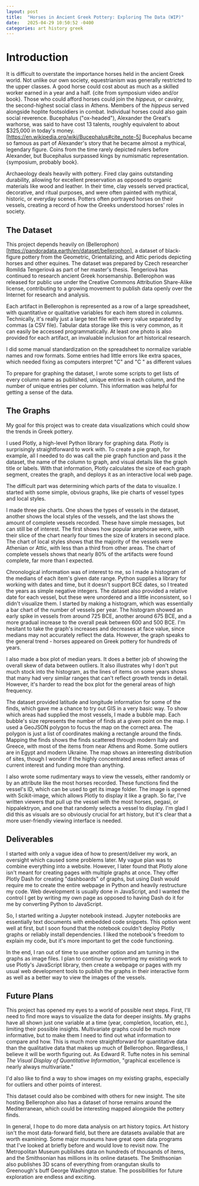 ```yaml
---
layout: post
title:  "Horses in Ancient Greek Pottery: Exploring The Data (WIP)"
date:   2025-04-29 10:50:52 -0400
categories: art history greek
---
```


# Introduction

It is difficult to overstate the importance horses held in the ancient Greek world. 
Not unlike our own society, equestrianism was generally restricted to the upper classes. A good horse could cost about as much as a skilled worker earned in a year and a half. {cite from symposium video and/or book}. Those who could afford horses could join the *hippeus,* or cavalry, the second-highest social class in Athens. Members of the *hippeus* served alongside hoplite footsoldiers in combat. Individual horses could also gain social reverence. Bucephalus ("ox-headed"), Alexander the Great's warhorse, was said to have cost 13 talents, roughly equivalent to about $325,000 in today's money. [https://en.wikipedia.org/wiki/Bucephalus#cite_note-5] Bucephalus became so famous as part of Alexander's story that he became almost a mythical, legendary figure. Coins from the time rarely depicted rulers before Alexander, but Bucephalus surpassed kings by numismatic representation. {symposium, probably book}.

Archaeology deals heavily with pottery. Fired clay gains outstanding durability, allowing for excellent preservation as opposed to organic materials like wood and leather. In their time, clay vessels served practical, decorative, and ritual purposes, and were often painted with mythical, historic, or everyday scenes. Potters often portrayed horses on their vessels, creating a record of how the Greeks understood horses' roles in society.

## The Dataset

This project depends heavily on (Bellerophon)[https://pandoradata.earth/en/dataset/bellerophon], a dataset of black-figure pottery from the Geometric, Orientalizing, and Attic periods depicting horses and other equines. The dataset was prepared by Czech researcher Romilda Tengeriová as part of her master's thesis. Tengeriová has continued to research ancient Greek horsemanship. Bellerophon was released for public use under the Creative Commons Attribution Share-Alike license, contributing to a growing movement to publish data openly over the Internet for research and analysis.

Each artifact in Bellerophon is represented as a row of a large spreadsheet, with quantitative or qualitative variables for each item stored in columns. Technically, it's really just a large text file with every value separated by commas (a CSV file). Tabular data storage like this is very common, as it can easily be accessed programmatically. At least one photo is also provided for each artifact, an invaluable inclusion for art historical research. 

I did some manual standardization on the spreadsheet to normalize variable names and row formats. Some entries had little errors like extra spaces, which needed fixing as computers interpret "C" and "C " as different values

To prepare for graphing the dataset, I wrote some scripts to get lists of every column name as published, unique entries in each column, and the number of unique entries per column. This information was helpful for getting a sense of the data.

## The Graphs

My goal for this project was to create data visualizations which could show the trends in Greek pottery. 

I used Plotly, a high-level Python library for graphing data. Plotly is surprisingly straightforward to work with. To create a pie graph, for example, all I needed to do was call the pie graph function and pass it the dataset, the name of the column to graph, and visual details like the graph title or labels. With that information, Plotly calculates the size of each graph segment, creates the graph, and deploys it as an interactive local web page. 

The difficult part was determining which parts of the data to visualize. I started with some simple, obvious graphs, like pie charts of vessel types and local styles. 

I made three pie charts. One shows the types of vessels in the dataset, another shows the local styles of the vessels, and the last shows the amount of complete vessels recorded. These have simple messages, but can still be of interest. The first shows how popular amphorae were, with their slice of the chart nearly four times the size of kraters in second place. The chart of local styles shows that the majority of the vessels were Athenian or Attic, with less than a third from other areas. The chart of complete vessels shows that nearly 80% of the artifacts were found complete, far more than I expected.

Chronological information was of interest to me, so I made a histogram of the medians of each item's given date range. Python supplies a library for working with dates and time, but it doesn't support BCE dates, so I treated the years as simple negative integers. The dataset also provided a relative date for each vessel, but these were unordered and a little inconsistent, so I didn't visualize them. I started by making a histogram, which was essentially a bar chart of the number of vessels per year. The histogram showed an early spike in vessels from around 725 BCE, another around 675 BCE, and a more gradual increase to the overall peak between 600 and 500 BCE. I'm hesitant to take the graph's increases and decreases at face value, since medians may not accurately reflect the data. However, the graph speaks to the general trend - horses appeared on Greek pottery for hundreds of years.

I also made a box plot of median years. It does a better job of showing the overall skew of data between outliers. It also illustrates why I don't put much stock into the histogram, as the lines of items on some years shows that many had very similar ranges that can't reflect growth trends in detail. However, it's harder to read the box plot for the general areas of high frequency.

The dataset provided latitude and longitude information for some of the finds, which gave me a chance to try out GIS in a very basic way. To show which areas had supplied the most vessels, I made a bubble map. Each bubble's size represents the number of finds at a given point on the map. I used a GeoJSON polygon to focus the map on the correct area. The polygon is just a list of coordinates making a rectangle around the finds. Mapping the finds shows the finds scattered through modern Italy and Greece, with most of the items from near Athens and Rome. Some outliers are in Egypt and modern Ukraine. The map shows an interesting distribution of sites, though I wonder if the highly concentrated areas reflect areas of current interest and funding more than anything.

I also wrote some rudimentary ways to view the vessels, either randomly or by an attribute like the most horses recorded. These functions find the vessel's ID, which can be used to get its image folder. The image is opened with Scikit-image, which allows Plotly to display it like a graph. So far, I've written viewers that pull up the vessel with the most horses, pegasi, or hippalektryon, and one that randomly selects a vessel to display. I'm glad I did this as visuals are so obviously crucial for art history, but it's clear that a more user-friendly viewing interface is needed.


## Deliverables

I started with only a vague idea of how to present/deliver my work, an oversight which caused some problems later. My vague plan was to combine everything into a website. However, I later found that Plotly alone isn't meant for creating pages with multiple graphs at once. They offer Plotly Dash for creating "dashboards" of graphs, but using Dash would require me to create the entire webpage in Python and heavily restructure my code. Web development is usually done in JavaScript, and I wanted the control I get by writing my own page as opposed to having Dash do it for me by converting Python to JavaScript. 

So, I started writing a Jupyter notebook instead. Jupyter notebooks are essentially text documents with embedded code snippets. This option went well at first, but I soon found that the notebook couldn't deploy Plotly graphs or reliably install dependencies. I liked the notebook's freedom to explain my code, but it's more important to get the code functioning.

In the end, I ran out of time to use another option and am turning in the graphs as image files. I plan to continue by converting my existing work to use Plotly's JavaScript library, then create a webpage or pages with my usual web development tools to publish the graphs in their interactive form as well as a better way to view the images of the vessels.

## Future Plans

This project has opened my eyes to a world of possible next steps. First, I'll need to find more ways to visualize the data for deeper insights. My graphs have all shown just one variable at a time (year, completion, location, etc.), limiting their possible insights. Multivariate graphs could be much more informative, but to make them I need to find out what information to compare and how. This is much more straightforward for quantitative data than the qualitative data that makes up much of Bellerophon. Regardless, I believe it will be worth figuring out. As Edward R. Tufte notes in his seminal *The Visual Display of Quantitative Information*, "graphical excellence is nearly always multivariate."

I'd also like to find a way to show images on my existing graphs, especially for outliers and other points of interest. 

This dataset could also be combined with others for new insight. The site hosting Bellerophon also has a dataset of horse remains around the Mediterranean, which could be interesting mapped alongside the pottery finds.

In general, I hope to do more data analysis on art history topics. Art history isn't the most data-forward field, but there are datasets available that are worth examining. Some major museums have great open data programs that I've looked at briefly before and would love to revisit now. The Metropolitan Museum publishes data on hundreds of thousands of items, and the Smithsonian has millions in its online datasets. The Smithsonian also publishes 3D scans of everything from orangutan skulls to Greenough's buff George Washington statue. The possibilities for future exploration are endless and exciting.
